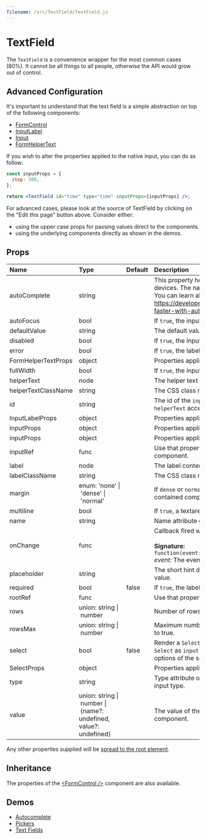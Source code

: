 ```yaml
---
filename: /src/TextField/TextField.js
---
```


<!--- This documentation is automatically generated, do not try to edit it. -->

# TextField

The `TextField` is a convenience wrapper for the most common cases (80%).
It cannot be all things to all people, otherwise the API would grow out of control.

## Advanced Configuration

It's important to understand that the text field is a simple abstraction
on top of the following components:
- [FormControl](/api/form-control)
- [InputLabel](/api/input-label)
- [Input](/api/input)
- [FormHelperText](/api/form-helper-text)

If you wish to alter the properties applied to the native input, you can do as follow:

```jsx
const inputProps = {
  step: 300,
};

return <TextField id="time" type="time" inputProps={inputProps} />;
```

For advanced cases, please look at the source of TextField by clicking on the
"Edit this page" button above. Consider either:
- using the upper case props for passing values direct to the components.
- using the underlying components directly as shown in the demos.

## Props

| Name | Type | Default | Description |
|:-----|:-----|:--------|:------------|
| autoComplete | string |  | This property helps users to fill forms faster, especially on mobile devices. The name can be confusion, it's more like an autofill. You can learn about it with that article https://developers.google.com/web/updates/2015/06/checkout-faster-with-autofill |
| autoFocus | bool |  | If `true`, the input will be focused during the first mount. |
| defaultValue | string |  | The default value of the `Input` element. |
| disabled | bool |  | If `true`, the input will be disabled. |
| error | bool |  | If `true`, the label will be displayed in an error state. |
| FormHelperTextProps | object |  | Properties applied to the `FormHelperText` element. |
| fullWidth | bool |  | If `true`, the input will take up the full width of its container. |
| helperText | node |  | The helper text content. |
| helperTextClassName | string |  | The CSS class name of the helper text element. |
| id | string |  | The id of the `input` element. Use that property to make `label` and `helperText` accessible for screen readers. |
| InputLabelProps | object |  | Properties applied to the `InputLabel` element. |
| InputProps | object |  | Properties applied to the `Input` element. |
| inputProps | object |  | Properties applied to the native `input` element. |
| inputRef | func |  | Use that property to pass a ref callback to the native input component. |
| label | node |  | The label content. |
| labelClassName | string |  | The CSS class name of the label element. |
| margin | enum:&nbsp;'none'&nbsp;&#124;<br>&nbsp;'dense'&nbsp;&#124;<br>&nbsp;'normal'<br> |  | If `dense` or `normal`, will adjust vertical spacing of this and contained components. |
| multiline | bool |  | If `true`, a textarea element will be rendered instead of an input. |
| name | string |  | Name attribute of the `input` element. |
| onChange | func |  | Callback fired when the value is changed.<br><br>**Signature:**<br>`function(event: object) => void`<br>*event:* The event source of the callback |
| placeholder | string |  | The short hint displayed in the input before the user enters a value. |
| required | bool | false | If `true`, the label is displayed as required. |
| rootRef | func |  | Use that property to pass a ref callback to the root component. |
| rows | union:&nbsp;string&nbsp;&#124;<br>&nbsp;number<br> |  | Number of rows to display when multiline option is set to true. |
| rowsMax | union:&nbsp;string&nbsp;&#124;<br>&nbsp;number<br> |  | Maximum number of rows to display when multiline option is set to true. |
| select | bool | false | Render a `Select` element while passing the `Input` element to `Select` as `input` parameter. If this option is set you must pass the options of the select as children. |
| SelectProps | object |  | Properties applied to the `Select` element. |
| type | string |  | Type attribute of the `Input` element. It should be a valid HTML5 input type. |
| value | union:&nbsp;string&nbsp;&#124;<br>&nbsp;number&nbsp;&#124;<br>&nbsp;{name?: undefined, value?: undefined}<br> |  | The value of the `Input` element, required for a controlled component. |

Any other properties supplied will be [spread to the root element](/guides/api#spread).

## Inheritance

The properties of the [&lt;FormControl /&gt;](/api/form-control) component are also available.

## Demos

- [Autocomplete](/demos/autocomplete)
- [Pickers](/demos/pickers)
- [Text Fields](/demos/text-fields)

